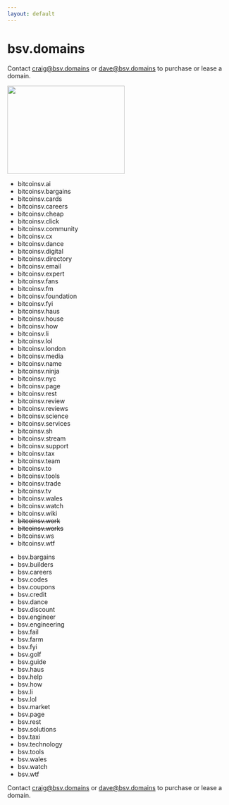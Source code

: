 ```yaml
---
layout: default
---
```


# bsv.domains

Contact <a href="mailto:craig@bsv.domains">craig@bsv.domains</a> or <a href="mailto:dave@bsv.domains">dave@bsv.domains</a> to purchase or lease a domain. 

<img loading="lazy" width="266" height="200" src="https://media1.tenor.com/images/826d61d3a97196165e72e0e345b69e2a/tenor.gif?itemid=14700501" alt="" class="wp-image-539">

- bitcoinsv.ai
- bitcoinsv.bargains
- bitcoinsv.cards
- bitcoinsv.careers
- bitcoinsv.cheap
- bitcoinsv.click
- bitcoinsv.community
- bitcoinsv.cx
- bitcoinsv.dance
- bitcoinsv.digital
- bitcoinsv.directory
- bitcoinsv.email
- bitcoinsv.expert
- bitcoinsv.fans
- bitcoinsv.fm
- bitcoinsv.foundation
- bitcoinsv.fyi
- bitcoinsv.haus
- bitcoinsv.house
- bitcoinsv.how
- bitcoinsv.li
- bitcoinsv.lol
- bitcoinsv.london
- bitcoinsv.media
- bitcoinsv.name
- bitcoinsv.ninja
- bitcoinsv.nyc
- bitcoinsv.page
- bitcoinsv.rest
- bitcoinsv.review
- bitcoinsv.reviews
- bitcoinsv.science
- bitcoinsv.services
- bitcoinsv.sh
- bitcoinsv.stream
- bitcoinsv.support
- bitcoinsv.tax
- bitcoinsv.team
- bitcoinsv.to
- bitcoinsv.tools
- bitcoinsv.trade
- bitcoinsv.tv
- bitcoinsv.wales
- bitcoinsv.watch
- bitcoinsv.wiki
- ~~bitcoinsv.work~~
- ~~bitcoinsv.works~~
- bitcoinsv.ws
- bitcoinsv.wtf

<p></p>

- bsv.bargains
- bsv.builders
- bsv.careers
- bsv.codes
- bsv.coupons
- bsv.credit
- bsv.dance
- bsv.discount 
- bsv.engineer
- bsv.engineering
- bsv.fail
- bsv.farm
- bsv.fyi
- bsv.golf
- bsv.guide
- bsv.haus
- bsv.help
- bsv.how
- bsv.li
- bsv.lol
- bsv.market
- bsv.page
- bsv.rest
- bsv.solutions
- bsv.taxi
- bsv.technology
- bsv.tools
- bsv.wales
- bsv.watch
- bsv.wtf

Contact <a href="mailto:craig@bsv.domains">craig@bsv.domains</a> or <a href="mailto:dave@bsv.domains">dave@bsv.domains</a> to purchase or lease a domain. 
